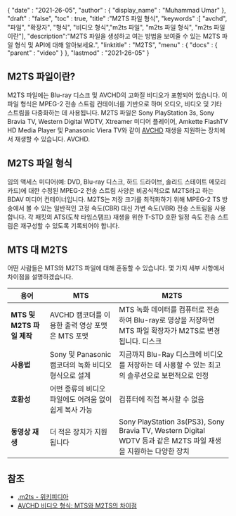 {
  "date" : "2021-26-05",
  "author" : {
    "display_name" : "Muhammad Umar"
},
  "draft" : "false",
  "toc" : true,
  "title" :"M2TS 파일 형식",
  "keywords" :[ "avchd", "파일", "확장자", "형식", "비디오 형식","m2ts 파일", "m2ts 파일 형식", "m2ts 파일이란"],
  "description":"M2TS 파일을 생성하고 여는 방법을 보여줄 수 있는 M2TS 파일 형식 및 API에 대해 알아보세요.",
  "linktitle" : "M2TS",
  "menu" : {
    "docs" : {
      "parent" : "video"
}
},
  "lastmod" : "2021-26-05"
}

## M2TS 파일이란? ##

M2TS 파일에는 Blu-ray 디스크 및 AVCHD의 고화질 비디오가 포함되어 있습니다. 이 파일 형식은 MPEG-2 전송 스트림 컨테이너를 기반으로 하며 오디오, 비디오 및 기타 스트림을 다중화하는 데 사용됩니다. M2TS 파일은 Sony PlayStation 3s, Sony Bravia TV, Western Digital WDTV, Xtreamer 미디어 플레이어, Amkette FlashTV HD Media Player 및 Panasonic Viera TV와 같이 [AVCHD](/ko/video/avchd/) 재생을 지원하는 장치에서 재생할 수 있습니다. AVCHD.

## M2TS 파일 형식
임의 액세스 미디어(예: DVD, Blu-ray 디스크, 하드 드라이브, 솔리드 스테이트 메모리 카드)에 대한 수정된 MPEG-2 전송 스트림 사양은 비공식적으로 M2TS라고 하는 BDAV 미디어 컨테이너입니다. M2TS는 저장 크기를 최적화하기 위해 MPEG-2 TS 방송에서 볼 수 있는 일반적인 고정 속도(CBR) 대신 가변 속도(VBR) 전송 스트림을 사용합니다. 각 패킷의 ATS(도착 타임스탬프) 재생을 위한 T-STD 호환 일정 속도 전송 스트림은 재구성할 수 있도록 기록되어야 합니다.

## MTS 대 M2TS
어떤 사람들은 MTS와 M2TS 파일에 대해 혼동할 수 있습니다. 몇 가지 세부 사항에서 차이점을 설명하겠습니다.

|용어|MTS|M2TS|
---|---|---|
|**MTS 및 M2TS 파일 제작**|AVCHD 캠코더를 이용한 출력 영상 포맷은 MTS 포맷|MTS 녹화 데이터를 컴퓨터로 전송하여 Blu-ray로 영상을 저장하면 MTS 파일 확장자가 M2TS로 변경됩니다. 디스크|
|**사용법**|Sony 및 Panasonic 캠코더의 녹화 비디오 형식으로 설계|지금까지 Blu-Ray 디스크에 비디오를 저장하는 데 사용할 수 있는 최고의 솔루션으로 보편적으로 인정|
|**호환성**| 어떤 종류의 비디오 파일에도 어려움 없이 쉽게 복사 가능|컴퓨터에 직접 복사할 수 없음|
|**동영상 재생**| 더 적은 장치가 지원됩니다| Sony PlayStation 3s(PS3), Sony Bravia TV, Western Digital WDTV 등과 같은 M2TS 파일 재생을 지원하는 다양한 장치|

## 참조 ##

- [.m2ts - 위키피디아](https://en.wikipedia.org/wiki/.m2ts)
- [AVCHD 비디오 형식: MTS와 M2TS의 차이점](https://www.videosolo.com/tutorials/mts-vs-m2ts.html)




